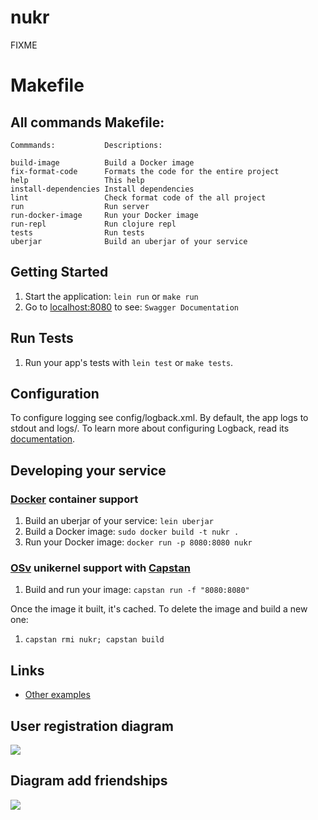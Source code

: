 # nukr

FIXME

# Makefile
## All commands Makefile:
```
Commmands:           Descriptions:

build-image          Build a Docker image
fix-format-code      Formats the code for the entire project
help                 This help
install-dependencies Install dependencies
lint                 Check format code of the all project
run                  Run server
run-docker-image     Run your Docker image
run-repl             Run clojure repl
tests                Run tests
uberjar              Build an uberjar of your service
```


## Getting Started

1. Start the application: `lein run` or `make run`
2. Go to [localhost:8080](http://localhost:8080/) to see: `Swagger Documentation`

## Run Tests

1. Run your app's tests with `lein test` or `make tests`.

## Configuration

To configure logging see config/logback.xml. By default, the app logs to stdout and logs/.
To learn more about configuring Logback, read its [documentation](http://logback.qos.ch/documentation.html).


## Developing your service

### [Docker](https://www.docker.com/) container support

1. Build an uberjar of your service: `lein uberjar`
2. Build a Docker image: `sudo docker build -t nukr .`
3. Run your Docker image: `docker run -p 8080:8080 nukr`

### [OSv](http://osv.io/) unikernel support with [Capstan](http://osv.io/capstan/)

1. Build and run your image: `capstan run -f "8080:8080"`

Once the image it built, it's cached.  To delete the image and build a new one:

1. `capstan rmi nukr; capstan build`


## Links
* [Other examples](https://github.com/pedestal/samples)

## User registration diagram

![](https://www.websequencediagrams.com/cgi-bin/cdraw?lz=dGl0bGUgTnVrciBTb2NpYWwgTmV0d29yayAtIENSVUQgVXNlcgoKbm90ZSBvdmVyAAsFLE51a3I6IENyZWF0ZSB1c2VyIApVc2VyLT4AEwZQT1NUABYJADwFTnVrci0-QVRPTTogU2F2AA8HQVRPTQAsCFJldHVybgBHBnNhdmVkAC0HVXNlcjogU3RhdHVzIENvZGU6IDIwMSAvIEJvZHkAgRcHAIEJFkVkaXQAgTkGAIEPDVVUABQHdQCBCRAADQkgYXQgIkRCIgCBCBllZGl0AIEEHjAAgh0XRGVsZQCCDQgAgicMREVMRVRFABIOAIIpDFJlbW92AIJlB2Zyb20gYXRvbQCCLRRuaWwAgh4cNACDNRdHZQCCJgYgYnkgSUQAg0ENR0VUABoGAINkBQAbBSBwYXRoIHBhcmFtAINODQA3DwCDSRcAghsdAINLDw&s=roundgreen)

## Diagram add friendships
![](https://www.websequencediagrams.com/cgi-bin/cdraw?lz=dGl0bGUgTnVrciBDUlVEIEZyaWVuZHNoaXAKCm5vdGUgb3ZlciBVc2VyLE51a3I6IEFkZAAZDFVzZXItPgAVBkNyZWF0ZQA4CzogcGF0aC1wYXJhbTogOmlkIGFuZCBib2R5AA4GCk51a3ItPkFUT00AKxMgb24gQVRPTQpBVE9NAFwIUmV0dXJuIGYAgR4JcyBjAHIFZCBTdGF0dXMgQ29kZTogMjAxAFcHVXNlACQUAC8IAIFQF0dldCBhbGwAggULcyBmb3IgdXNlcgCBaA1HZXQAgQENAIFoCiA6aWQAgVUNABsQAEgILWlkAIFFHwCBLR5zAIFrEDAAgl8FOgCDMgUAgm4FAIE7CwCDQBdSZW1vdgCCcQ0AgVkVACAHAIFXGgCDRhwADDEAg2YTbmlsAINEFACDcQsgMjA0Cg&s=roundgreen)